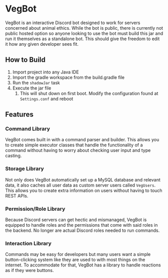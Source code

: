 # VegBot 

VegBot is an interactive Discord bot designed to work for servers concerned about animal ethics. While the bot is public, there is currently not 
public hosted option so anyone looking to use the bot must build this jar and run it themselves as a standalone bot. This should give the freedom to edit it how 
any given developer sees fit.

## How to Build

1. Import project into any Java IDE
2. Import the gradle workspace from the build.gradle file
3. Run the `shadowJar` task
4. Execute the jar file
   1. This will shut down on first boot. Modify the configuration found at `Settings.conf` and reboot

## Features

### Command Library

VegBot comes built in with a command parser and builder. This allows you to create simple executor classes that handle
the functionality of a command without having to worry about checking user input and type casting. 

### Storage Library

Not only does VegBot automatically set up a MySQL database and relevant data, it also caches all user data as custom server
users called `VegUsers`. This allows you to create extra information on users without having to touch REST APIs.

### Permission/Role Library

Because Discord servers can get hectic and mismanaged, VegBot is equipped to handle roles and the permissions that
come with said roles in the backend. No longer are actual Discord roles needed to run commands.

### Interaction Library

Commands may be easy for developers but many users want a simple button-clicking system like they are used to with most 
things on the internet. To accommodate for that, VegBot has a library to handle reactions as if they were buttons. 